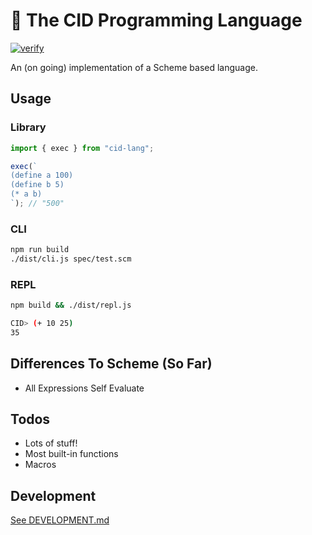 # 🧩 The CID Programming Language

[![verify](https://github.com/kyleect/cid-lang/actions/workflows/ci.yml/badge.svg)](https://github.com/kyleect/cid-lang/actions/workflows/ci.yml)

An (on going) implementation of a Scheme based language.

## Usage

### Library

```typescript
import { exec } from "cid-lang";

exec(`
(define a 100)
(define b 5)
(* a b)
`); // "500"
```

### CLI

```bash
npm run build
./dist/cli.js spec/test.scm
```

### REPL

```bash
npm build && ./dist/repl.js

CID> (+ 10 25)
35
```

## Differences To Scheme (So Far)

- All Expressions Self Evaluate

## Todos

- Lots of stuff!
- Most built-in functions
- Macros

## Development

[See DEVELOPMENT.md](DEVELOPMENT.md)
